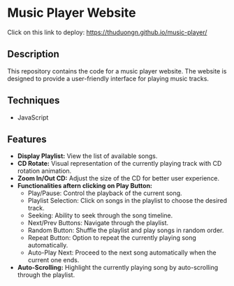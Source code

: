 # Music Player Website
Click on this link to deploy: https://thuduongn.github.io/music-player/

## Description
This repository contains the code for a music player website. The website is designed to provide a user-friendly interface for playing music tracks.

## Techniques
- JavaScript

## Features
- **Display Playlist:** View the list of available songs.
- **CD Rotate:** Visual representation of the currently playing track with CD rotation animation.
- **Zoom In/Out CD:** Adjust the size of the CD for better user experience.
- **Functionalities aftern clicking on Play Button:**
  - Play/Pause: Control the playback of the current song.
  - Playlist Selection: Click on songs in the playlist to choose the desired track.
  - Seeking: Ability to seek through the song timeline.
  - Next/Prev Buttons: Navigate through the playlist.
  - Random Button: Shuffle the playlist and play songs in random order.
  - Repeat Button: Option to repeat the currently playing song automatically.
  - Auto-Play Next: Proceed to the next song automatically when the current one ends.
- **Auto-Scrolling:** Highlight the currently playing song by auto-scrolling through the playlist.

